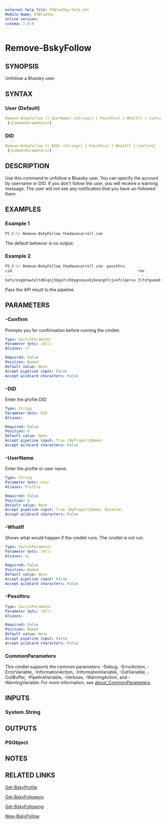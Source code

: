 ```yaml
---
external help file: PSBlueSky-help.xml
Module Name: PSBlueSky
online version:
schema: 2.0.0
---
```


# Remove-BskyFollow

## SYNOPSIS

Unfollow a Bluesky user.

## SYNTAX

### User (Default)

```yaml
Remove-BskyFollow [[-UserName] <String>] [-Passthru] [-WhatIf] [-Confirm]
 [<CommonParameters>]
```

### DID

```yaml
Remove-BskyFollow [[-DID] <String>] [-Passthru] [-WhatIf] [-Confirm]
 [<CommonParameters>]
```

## DESCRIPTION

Use this command to unfollow a Bluesky user. You can specify the account by username or DID. If you don't follow the user, you will receive a warning message. The user will not see any notification that you have un-followed them.

## EXAMPLES

### Example 1

```powershell
PS C:\> Remove-BskyFollow thedavecarroll.com
```

The default behavior is no output.

### Example 2

```powershell
PS C:\> Remove-BskyFollow thedavecarroll.com -passthru
cid                                                         rev
---                                                         ---
bafyreigmtawteltd6lqsj5kpp7czhbygnooyx6j6xacgh7cjvofclqerxa 3lfnfgueedi2k
```

Pass the API result to the pipeline.

## PARAMETERS

### -Confirm

Prompts you for confirmation before running the cmdlet.

```yaml
Type: SwitchParameter
Parameter Sets: (All)
Aliases: cf

Required: False
Position: Named
Default value: None
Accept pipeline input: False
Accept wildcard characters: False
```

### -DID

Enter the profile DID

```yaml
Type: String
Parameter Sets: DID
Aliases:

Required: False
Position: 0
Default value: None
Accept pipeline input: True (ByPropertyName)
Accept wildcard characters: False
```

### -UserName

Enter the profile or user name.

```yaml
Type: String
Parameter Sets: User
Aliases: Profile

Required: False
Position: 0
Default value: None
Accept pipeline input: True (ByPropertyName, ByValue)
Accept wildcard characters: False
```

### -WhatIf

Shows what would happen if the cmdlet runs.
The cmdlet is not run.

```yaml
Type: SwitchParameter
Parameter Sets: (All)
Aliases: wi

Required: False
Position: Named
Default value: None
Accept pipeline input: False
Accept wildcard characters: False
```

### -Passthru

```yaml
Type: SwitchParameter
Parameter Sets: (All)
Aliases:

Required: False
Position: Named
Default value: None
Accept pipeline input: False
Accept wildcard characters: False
```

### CommonParameters

This cmdlet supports the common parameters: -Debug, -ErrorAction, -ErrorVariable, -InformationAction, -InformationVariable, -OutVariable, -OutBuffer, -PipelineVariable, -Verbose, -WarningAction, and -WarningVariable. For more information, see [about_CommonParameters](http://go.microsoft.com/fwlink/?LinkID=113216).

## INPUTS

### System.String

## OUTPUTS

### PSObject

## NOTES

## RELATED LINKS

[Get-BskyProfile](Get-BskyProfile.md)

[Get-BskyFollowers](Get-BskyFollowers.md)

[Get-BskyFollowing](Get-BskyFollowing.md)

[New-BskyFollow](New-BskyFollow.md)